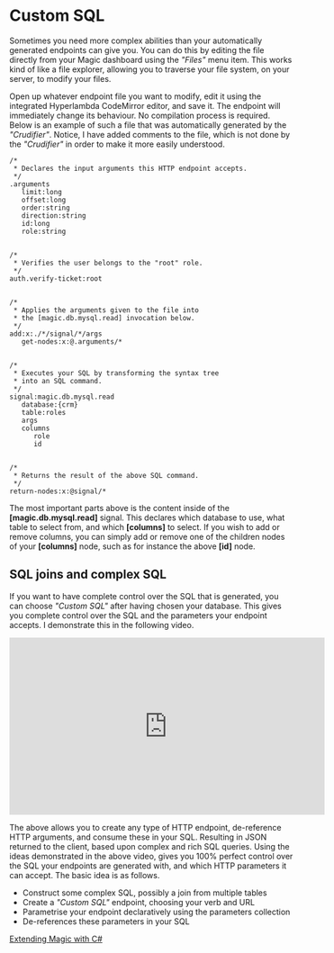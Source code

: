 # Custom SQL

Sometimes you need more complex abilities than your automatically generated endpoints can
give you. You can do this by editing the file directly from your Magic dashboard using the
_"Files"_ menu item. This works kind of like a file explorer, allowing you to traverse your
file system, on your server, to modify your files.

Open up whatever endpoint file you want to modify, edit it using the integrated Hyperlambda
CodeMirror editor, and save it. The endpoint will immediately change its behaviour. No
compilation process is required. Below is an example of such a file that was automatically
generated by the _"Crudifier"_. Notice, I have added comments to the file, which is not
done by the _"Crudifier"_ in order to make it more easily understood.

```
/*
 * Declares the input arguments this HTTP endpoint accepts.
 */
.arguments
   limit:long
   offset:long
   order:string
   direction:string
   id:long
   role:string


/*
 * Verifies the user belongs to the "root" role.
 */
auth.verify-ticket:root


/*
 * Applies the arguments given to the file into
 * the [magic.db.mysql.read] invocation below.
 */
add:x:./*/signal/*/args
   get-nodes:x:@.arguments/*


/*
 * Executes your SQL by transforming the syntax tree
 * into an SQL command.
 */
signal:magic.db.mysql.read
   database:{crm}
   table:roles
   args
   columns
      role
      id


/*
 * Returns the result of the above SQL command.
 */
return-nodes:x:@signal/*
```

The most important parts above is the content inside of the **[magic.db.mysql.read]** signal. This declares
which database to use, what table to select from, and which **[columns]** to select. If you wish to add or
remove columns, you can simply add or remove one of the children nodes of your **[columns]** node, such as
for instance the above **[id]** node.

## SQL joins and complex SQL

If you want to have complete control over the SQL that is generated, you can choose _"Custom SQL"_ after
having chosen your database. This gives you complete control over the SQL and the parameters your endpoint
accepts. I demonstrate this in the following video.

<div style="margin-left: auto; margin-right: auto; width: 560px;">
<iframe width="560" height="315" src="https://www.youtube.com/embed/sXMmseG8rcM" frameborder="0" allow="accelerometer; autoplay; encrypted-media; gyroscope; picture-in-picture" allowfullscreen></iframe>
</div>

The above allows you to create any type of HTTP endpoint, de-reference HTTP arguments, and consume these
in your SQL. Resulting in JSON returned to the client, based upon complex and rich SQL queries. Using
the ideas demonstrated in the above video, gives you 100% perfect control over the SQL your endpoints
are generated with, and which HTTP parameters it can accept. The basic idea is as follows.

* Construct some complex SQL, possibly a join from multiple tables
* Create a _"Custom SQL"_ endpoint, choosing your verb and URL
* Parametrise your endpoint declaratively using the parameters collection
* De-references these parameters in your SQL

[Extending Magic with C#](/csharp)
